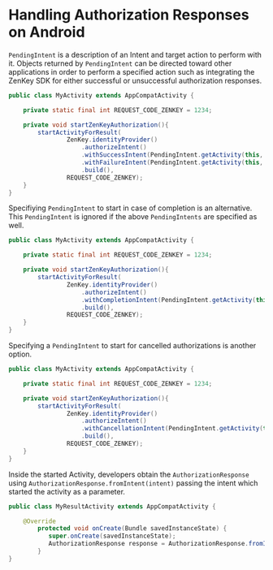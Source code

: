 # Handling Authorization Responses on Android

`PendingIntent` is a description of an Intent and target action to perform with it. Objects returned by `PendingIntent` can be directed toward other applications in order to perform a specified action such as integrating the ZenKey SDK for either successful or unsuccessful authorization responses.

```java
public class MyActivity extends AppCompatActivity {

    private static final int REQUEST_CODE_ZENKEY = 1234; 

    private void startZenKeyAuthorization(){
        startActivityForResult(
                ZenKey.identityProvider()
                    .authorizeIntent()
                    .withSuccessIntent(PendingIntent.getActivity(this, Activity.RESULT_OK, new Intent(this, SuccessActivity.class), PendingIntent.FLAG_UPDATE_CURRENT))
                    .withFailureIntent(PendingIntent.getActivity(this, Activity.RESULT_OK, new Intent(this, FailureActivity.class), PendingIntent.FLAG_UPDATE_CURRENT))
                    .build(),
                REQUEST_CODE_ZENKEY);
    }
}        
```

Specifiying `PendingIntent` to start in case of completion is an alternative. This `PendingIntent` is ignored if the above `PendingIntents` are specified as well.

```java
public class MyActivity extends AppCompatActivity {

    private static final int REQUEST_CODE_ZENKEY = 1234;

    private void startZenKeyAuthorization(){
        startActivityForResult(
                ZenKey.identityProvider()
                    .authorizeIntent()
                    .withCompletionIntent(PendingIntent.getActivity(this, Activity.RESULT_OK, new Intent(this, CompletionActivity.class), PendingIntent.FLAG_UPDATE_CURRENT))
                    .build(),
                REQUEST_CODE_ZENKEY);
    }
}        
```

Specifying a `PendingIntent` to start for cancelled authorizations is another option.

```java
public class MyActivity extends AppCompatActivity {

    private static final int REQUEST_CODE_ZENKEY = 1234;

    private void startZenKeyAuthorization(){
        startActivityForResult(
                ZenKey.identityProvider()
                    .authorizeIntent()
                    .withCancellationIntent(PendingIntent.getActivity(this, Activity.RESULT_CANCELED, new Intent(this, CancellationActivity.class), PendingIntent.FLAG_UPDATE_CURRENT))
                    .build(),
                REQUEST_CODE_ZENKEY);
    }
}        
```

Inside the started Activity, developers obtain the `AuthorizationResponse` using `AuthorizationResponse.fromIntent(intent)` passing the intent which started the activity as a parameter.

```java
public class MyResultActivity extends AppCompatActivity {

    @Override
        protected void onCreate(Bundle savedInstanceState) {
           super.onCreate(savedInstanceState);
           AuthorizationResponse response = AuthorizationResponse.fromIntent(getIntent());
        }
}        
```